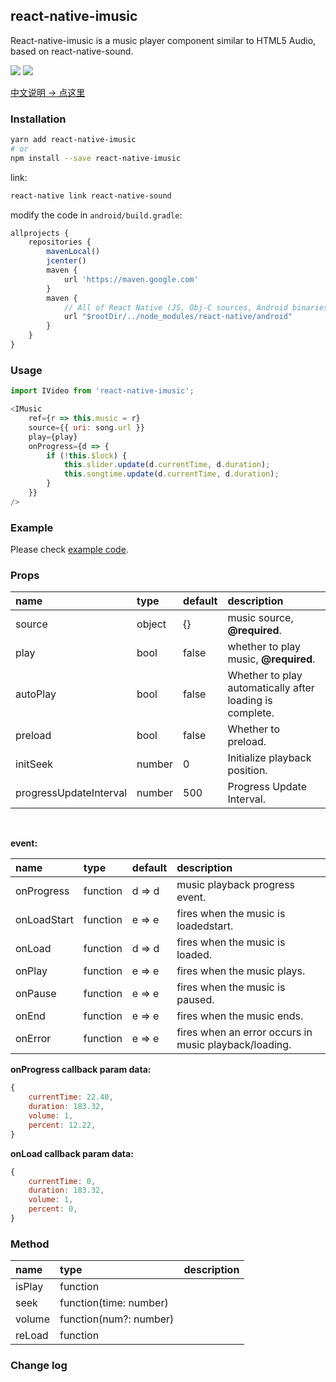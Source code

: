 
## react-native-imusic
React-native-imusic is a music player component similar to HTML5 Audio, based on react-native-sound.

<a href="https://www.npmjs.com/package/react-native-imusic"><img src="https://img.shields.io/npm/v/react-native-imusic.svg?style=flat-square"></a>
<a href="https://www.npmjs.com/package/react-native-imusic"><img src="https://img.shields.io/npm/dm/react-native-imusic.svg?style=flat-square"></a>


[中文说明 -> 点这里](./CH_README.md)


### Installation

```bash
yarn add react-native-imusic
# or
npm install --save react-native-imusic
```

link:

```bash
react-native link react-native-sound
```

modify the code in `android/build.gradle`:

```js
allprojects {
    repositories {
        mavenLocal()
        jcenter()
        maven {
            url 'https://maven.google.com'
        }
        maven {
            // All of React Native (JS, Obj-C sources, Android binaries) is installed from npm
            url "$rootDir/../node_modules/react-native/android"
        }
    }
}
```

### Usage

```js
import IVideo from 'react-native-imusic';

<IMusic
    ref={r => this.music = r}
    source={{ uri: song.url }}
    play={play}
    onProgress={d => {
        if (!this.$lock) {
            this.slider.update(d.currentTime, d.duration);
            this.songtime.update(d.currentTime, d.duration);
        }
    }}
/>
```

### Example
Please check [example code](./example/index.js).

### Props

| name                   | type   | default | description                              |
| :--------------------- | :----- | :------ | :--------------------------------------- |
| source                 | object | {}      | music source, __@required__.             |
| play                   | bool   | false   | whether to play music, __@required__.    |
| autoPlay               | bool   | false   | Whether to play automatically after loading is complete. |
| preload                | bool   | false   | Whether to preload.                      |
| initSeek               | number | 0       | Initialize playback position.            |
| progressUpdateInterval | number | 500     | Progress Update Interval.                |

<br />

__event:__

| name           | type     | default | description                              |
| :------------- | :------- | :------ | :--------------------------------------- |
| onProgress     | function | d => d  | music playback progress event.           |
| onLoadStart    | function | e => e  | fires when the music is loadedstart.     |
| onLoad         | function | d => d  | fires when the music is loaded.          |
| onPlay         | function | e => e  | fires when the music plays.              |
| onPause        | function | e => e  | fires when the music is paused.          |
| onEnd          | function | e => e  | fires when the music ends.               |
| onError        | function | e => e  | fires when an error occurs in music playback/loading. |

__onProgress callback param data:__

```js
{
    currentTime: 22.40,
    duration: 183.32,
    volume: 1,
    percent: 12.22,
}
```

__onLoad callback param data:__

```js
{
    currentTime: 0,
    duration: 183.32,
    volume: 1,
    percent: 0,
}
```

### Method

| name   | type                   | description |
| :----- | :--------------------- | :---------- |
| isPlay | function               |             |
| seek   | function(time: number) |             |
| volume | function(num?: number) |             |
| reLoad | function               |             |


### Change log
